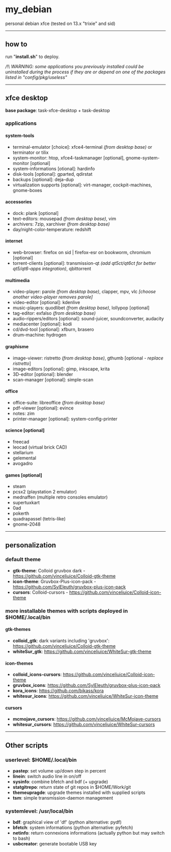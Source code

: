 # my\_debian

personal debian xfce (tested on 13.x "trixie" and sid)

---------

## how to

run "**install.sh**" to deploy.

*/!\ WARNING: some applications you previously installed could be uninstalled during the process if they are or depend on one of the packages listed in "config/pkg/useless"*

---------

## xfce desktop

**base package**: task-xfce-desktop + task-desktop

### applications

#### system-tools

- terminal-emulator [choice]: xfce4-terminal *(from desktop base)* or terminator or tilix
- system-monitor: htop, xfce4-taskmanager [optional], gnome-system-monitor [optional]
- system-informations [otional]: hardinfo
- disk-tools [optional]: gparted, qdirstat
- backups [optional]: deja-dup
- virtualization supports [optional]: virt-manager, cockpit-machines, gnome-boxes

#### accessories

- dock: plank [optional]
- text-editors: mousepad *(from desktop base)*, vim
- archivers: 7zip, xarchiver *(from desktop base)*
- day/night-color-temperature: redshift

#### internet

- web-browser: firefox on sid | firefox-esr on bookworm, chromium [optional]
- torrent-clients [optional]: transmission-qt *(add qt5ct/qt6ct for better qt5/qt6-apps integration)*, qbittorrent

#### multimedia

- video-player: parole *(from desktop base)*, clapper, mpv, vlc _[choose another video-player removes parole]_
- video-editor [optional]: kdenlive
- music-players: quodlibet *(from desktop base)*, lollypop [optional]
- tag-editor: exfalso *(from desktop base)*
- audio-rippers/editors [optional]: sound-juicer, soundconverter, audacity
- mediacenter [optional]: kodi
- cd/dvd-tool [optional]: xfburn, brasero
- drum-machine: hydrogen

#### graphisme

- image-viewer: ristretto *(from desktop base)*, gthumb [optional - *replace ristretto*]
- image-editors [optional]: gimp, inkscape, krita
- 3D-editor [optional]: blender
- scan-manager [optional]: simple-scan

#### office

- office-suite: libreoffice *(from desktop base)*
- pdf-viewer [optional]: evince
- notes: zim
- printer-manager [optional]: system-config-printer

#### science [optional]

- freecad
- leocad (virtual brick CAD)
- stellarium
- gelemental
- avogadro

#### games [optional]

- steam
- pcsx2 (playstation 2 emulator)
- mednaffen (multiple retro consoles emulator)
- supertuxkart
- 0ad
- pokerth
- quadrapassel (tetris-like)
- gnome-2048

---------

## personalization

### default theme

- **gtk-theme**: Colloid gruvbox dark - https://github.com/vinceliuice/Colloid-gtk-theme
- **icon-theme**: Gruvbox-Plus-icon-pack - https://github.com/SylEleuth/gruvbox-plus-icon-pack
- **cursors**: Colloid-cursors - https://github.com/vinceliuice/Colloid-icon-theme

### more installable themes with scripts deployed in $HOME/.local/bin

#### gtk-themes

- **colloid_gtk**: dark variants including 'gruvbox': https://github.com/vinceliuice/Colloid-gtk-theme
- **whiteSur_gtk**: https://github.com/vinceliuice/WhiteSur-gtk-theme

#### icon-themes

- **colloid_icons-cursors**: https://github.com/vinceliuice/Colloid-icon-theme
- **gruvbox_icons**: https://github.com/SylEleuth/gruvbox-plus-icon-pack
- **kora_icons**: https://github.com/bikass/kora
- **whitesur_icons**: https://github.com/vinceliuice/WhiteSur-icon-theme

#### cursors

- **mcmojave_cursors**: https://github.com/vinceliuice/McMojave-cursors
- **whitesur_cursors**: https://github.com/vinceliuice/WhiteSur-cursors

---------

## Other scripts

### userlevel: $HOME/.local/bin

- **pastep**: set volume up/down step in percent
- **linein**: switch audio line in on/off
- **sysinfo**: combine bfetch and bdf (+ upgrade)
- **statgitrepo**: return state of git repos in $HOME/Work/git
- **themeupragde**: upgrade themes installed with supplied scripts
- **tsm**: simple transmission-daemon management

### systemlevel: /usr/local/bin

- **bdf**: graphical view of 'df' (python alternative: pydf)
- **bfetch**: system informations (python alternative: pyfetch)
- **netinfo**: return connexions informations (actually python but may switch to bash)
- **usbcreator**: generate bootable USB key
